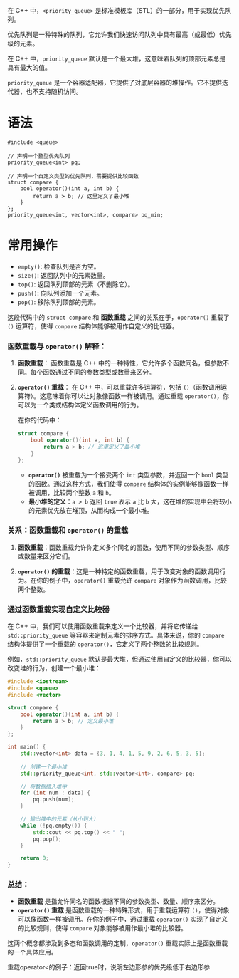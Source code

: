 在 C++ 中，`<priority_queue>` 是标准模板库（STL）的一部分，用于实现优先队列。

优先队列是一种特殊的队列，它允许我们快速访问队列中具有最高（或最低）优先级的元素。

在 C++ 中，`priority_queue` 默认是一个最大堆，这意味着队列的顶部元素总是具有最大的值。

`priority_queue` 是一个容器适配器，它提供了对底层容器的堆操作。它不提供迭代器，也不支持随机访问。

# 语法
```
#include <queue>

// 声明一个整型优先队列
priority_queue<int> pq;

// 声明一个自定义类型的优先队列，需要提供比较函数
struct compare {
    bool operator()(int a, int b) {
        return a > b; // 这里定义了最小堆
    }
};
priority_queue<int, vector<int>, compare> pq_min;
```

# 常用操作
- `empty()`: 检查队列是否为空。
- `size()`: 返回队列中的元素数量。
- `top()`: 返回队列顶部的元素（不删除它）。
- `push()`: 向队列添加一个元素。
- `pop()`: 移除队列顶部的元素。


这段代码中的 `struct compare` 和 **函数重载** 之间的关系在于，`operator()` 重载了 `()` 运算符，使得 `compare` 结构体能够被用作自定义的比较器。

### 函数重载与 `operator()` 解释：

1. **函数重载**： 函数重载是 C++ 中的一种特性，它允许多个函数同名，但参数不同。每个函数通过不同的参数类型或数量来区分。
    
2. **`operator()` 重载**： 在 C++ 中，可以重载许多运算符，包括 `()`（函数调用运算符）。这意味着你可以让对象像函数一样被调用。通过重载 `operator()`，你可以为一个类或结构体定义函数调用的行为。
    
    在你的代码中：
    
    ```cpp
    struct compare {
        bool operator()(int a, int b) {
            return a > b; // 这里定义了最小堆
        }
    };
    ```
    
    - **`operator()`** 被重载为一个接受两个 `int` 类型参数，并返回一个 `bool` 类型的函数。通过这种方式，我们使得 `compare` 结构体的实例能够像函数一样被调用，比较两个整数 `a` 和 `b`。
    - **最小堆的定义**：`a > b` 返回 `true` 表示 `a` 比 `b` 大，这在堆的实现中会将较小的元素优先放在堆顶，从而构成一个最小堆。

### 关系：函数重载和 `operator()` 的重载

1. **函数重载**：函数重载允许你定义多个同名的函数，使用不同的参数类型、顺序或数量来区分它们。
    
2. **`operator()` 的重载**：这是一种特定的函数重载，用于改变对象的函数调用行为。在你的例子中，`operator()` 重载允许 `compare` 对象作为函数调用，比较两个整数。
    

### 通过函数重载实现自定义比较器

在 C++ 中，我们可以使用函数重载来定义一个比较器，并将它传递给 `std::priority_queue` 等容器来定制元素的排序方式。具体来说，你的 `compare` 结构体提供了一个重载的 `operator()`，它定义了两个整数的比较规则。

例如，`std::priority_queue` 默认是最大堆，但通过使用自定义的比较器，你可以改变堆的行为，创建一个最小堆：

```cpp
#include <iostream>
#include <queue>
#include <vector>

struct compare {
    bool operator()(int a, int b) {
        return a > b; // 定义最小堆
    }
};

int main() {
    std::vector<int> data = {3, 1, 4, 1, 5, 9, 2, 6, 5, 3, 5};
    
    // 创建一个最小堆
    std::priority_queue<int, std::vector<int>, compare> pq;

    // 将数据插入堆中
    for (int num : data) {
        pq.push(num);
    }

    // 输出堆中的元素（从小到大）
    while (!pq.empty()) {
        std::cout << pq.top() << " ";
        pq.pop();
    }

    return 0;
}
```

### 总结：

- **函数重载** 是指允许同名的函数根据不同的参数类型、数量、顺序来区分。
- **`operator()` 重载** 是函数重载的一种特殊形式，用于重载运算符 `()`，使得对象可以像函数一样被调用。在你的例子中，通过重载 `operator()` 实现了自定义的比较规则，使得 `compare` 对象能够被用作最小堆的比较器。

这两个概念都涉及到多态和函数调用的定制，`operator()` 重载实际上是函数重载的一个具体应用。


重载operator<的例子：返回true时，说明左边形参的优先级低于右边形参



